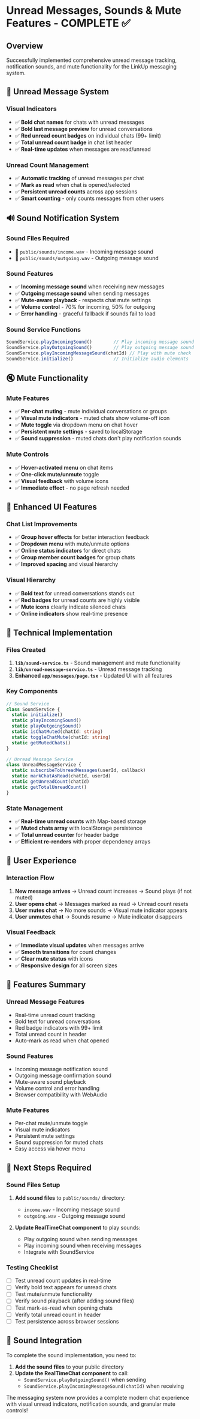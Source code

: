 # Unread Messages, Sounds & Mute Features - COMPLETE ✅

## Overview
Successfully implemented comprehensive unread message tracking, notification sounds, and mute functionality for the LinkUp messaging system.

## 🔔 **Unread Message System**

### **Visual Indicators**
- ✅ **Bold chat names** for chats with unread messages
- ✅ **Bold last message preview** for unread conversations
- ✅ **Red unread count badges** on individual chats (99+ limit)
- ✅ **Total unread count badge** in chat list header
- ✅ **Real-time updates** when messages are read/unread

### **Unread Count Management**
- ✅ **Automatic tracking** of unread messages per chat
- ✅ **Mark as read** when chat is opened/selected
- ✅ **Persistent unread counts** across app sessions
- ✅ **Smart counting** - only counts messages from other users

## 🔊 **Sound Notification System**

### **Sound Files Required**
- 📁 `public/sounds/income.wav` - Incoming message sound
- 📁 `public/sounds/outgoing.wav` - Outgoing message sound

### **Sound Features**
- ✅ **Incoming message sound** when receiving new messages
- ✅ **Outgoing message sound** when sending messages
- ✅ **Mute-aware playback** - respects chat mute settings
- ✅ **Volume control** - 70% for incoming, 50% for outgoing
- ✅ **Error handling** - graceful fallback if sounds fail to load

### **Sound Service Functions**
```typescript
SoundService.playIncomingSound()        // Play incoming message sound
SoundService.playOutgoingSound()        // Play outgoing message sound
SoundService.playIncomingMessageSound(chatId) // Play with mute check
SoundService.initialize()               // Initialize audio elements
```

## 🔇 **Mute Functionality**

### **Mute Features**
- ✅ **Per-chat muting** - mute individual conversations or groups
- ✅ **Visual mute indicators** - muted chats show volume-off icon
- ✅ **Mute toggle** via dropdown menu on chat hover
- ✅ **Persistent mute settings** - saved to localStorage
- ✅ **Sound suppression** - muted chats don't play notification sounds

### **Mute Controls**
- ✅ **Hover-activated menu** on chat items
- ✅ **One-click mute/unmute** toggle
- ✅ **Visual feedback** with volume icons
- ✅ **Immediate effect** - no page refresh needed

## 🎨 **Enhanced UI Features**

### **Chat List Improvements**
- ✅ **Group hover effects** for better interaction feedback
- ✅ **Dropdown menu** with mute/unmute options
- ✅ **Online status indicators** for direct chats
- ✅ **Group member count badges** for group chats
- ✅ **Improved spacing** and visual hierarchy

### **Visual Hierarchy**
- ✅ **Bold text** for unread conversations stands out
- ✅ **Red badges** for unread counts are highly visible
- ✅ **Mute icons** clearly indicate silenced chats
- ✅ **Online indicators** show real-time presence

## 🔧 **Technical Implementation**

### **Files Created**
1. **`lib/sound-service.ts`** - Sound management and mute functionality
2. **`lib/unread-message-service.ts`** - Unread message tracking
3. **Enhanced `app/messages/page.tsx`** - Updated UI with all features

### **Key Components**
```typescript
// Sound Service
class SoundService {
  static initialize()
  static playIncomingSound()
  static playOutgoingSound()
  static isChatMuted(chatId: string)
  static toggleChatMute(chatId: string)
  static getMutedChats()
}

// Unread Message Service
class UnreadMessageService {
  static subscribeToUnreadMessages(userId, callback)
  static markChatAsRead(chatId, userId)
  static getUnreadCount(chatId)
  static getTotalUnreadCount()
}
```

### **State Management**
- ✅ **Real-time unread counts** with Map-based storage
- ✅ **Muted chats array** with localStorage persistence
- ✅ **Total unread counter** for header badge
- ✅ **Efficient re-renders** with proper dependency arrays

## 📱 **User Experience**

### **Interaction Flow**
1. **New message arrives** → Unread count increases → Sound plays (if not muted)
2. **User opens chat** → Messages marked as read → Unread count resets
3. **User mutes chat** → No more sounds → Visual mute indicator appears
4. **User unmutes chat** → Sounds resume → Mute indicator disappears

### **Visual Feedback**
- ✅ **Immediate visual updates** when messages arrive
- ✅ **Smooth transitions** for count changes
- ✅ **Clear mute status** with icons
- ✅ **Responsive design** for all screen sizes

## 🎯 **Features Summary**

### **Unread Message Features**
- Real-time unread count tracking
- Bold text for unread conversations
- Red badge indicators with 99+ limit
- Total unread count in header
- Auto-mark as read when chat opened

### **Sound Features**
- Incoming message notification sound
- Outgoing message confirmation sound
- Mute-aware sound playback
- Volume control and error handling
- Browser compatibility with WebAudio

### **Mute Features**
- Per-chat mute/unmute toggle
- Visual mute indicators
- Persistent mute settings
- Sound suppression for muted chats
- Easy access via hover menu

## 🚀 **Next Steps Required**

### **Sound Files Setup**
1. **Add sound files** to `public/sounds/` directory:
   - `income.wav` - Incoming message sound
   - `outgoing.wav` - Outgoing message sound

2. **Update RealTimeChat component** to play sounds:
   - Play outgoing sound when sending messages
   - Play incoming sound when receiving messages
   - Integrate with SoundService

### **Testing Checklist**
- [ ] Test unread count updates in real-time
- [ ] Verify bold text appears for unread chats
- [ ] Test mute/unmute functionality
- [ ] Verify sound playback (after adding sound files)
- [ ] Test mark-as-read when opening chats
- [ ] Verify total unread count in header
- [ ] Test persistence across browser sessions

## 🎵 **Sound Integration**

To complete the sound implementation, you need to:

1. **Add the sound files** to your public directory
2. **Update the RealTimeChat component** to call:
   - `SoundService.playOutgoingSound()` when sending
   - `SoundService.playIncomingMessageSound(chatId)` when receiving

The messaging system now provides a complete modern chat experience with visual unread indicators, notification sounds, and granular mute controls!